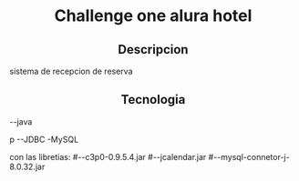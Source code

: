 <h1 align ="center">Challenge one alura hotel</h1>

<h2 align ="center">Descripcion</h2> 
sistema de recepcion de reserva

<h2 align ="center">Tecnologia</h2>
<p>--java</p>p
--JDBC
-MySQL

con las libretias:
#--c3p0-0.9.5.4.jar
#--jcalendar.jar
#--mysql-connetor-j-8.0.32.jar


